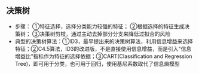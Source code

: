 ## 决策树
- 步骤：
①特征选择，选择分类能力较强的特征；
②根据选择的特征生成决策树；
③决策树剪枝，通过主动去掉部分分支来降低过拟合的风险
- 典型的决策树算法：①ID3，最早提出来的决策树算法，利用信息增益来选择特征；②C4.5算法，ID3的改进版，不是直接使用信息增益，而是引入"信息增益比"指标作为特征的选择依据；③CART(Classification and Regression Tree)，即可用于分类，也可用于回归，使用基尼系数取代了信息熵模型
